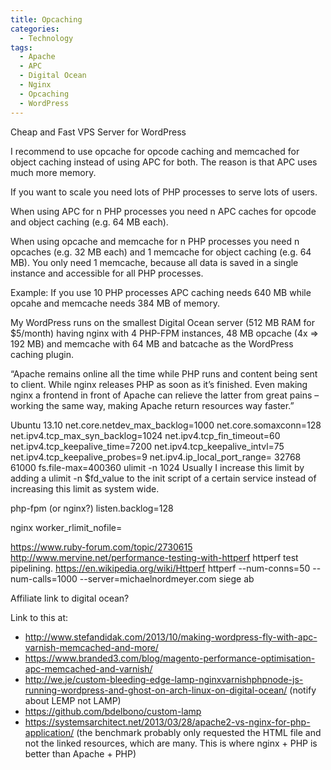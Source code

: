 ```yaml
---
title: Opcaching
categories:
  - Technology
tags:
  - Apache
  - APC
  - Digital Ocean
  - Nginx
  - Opcaching
  - WordPress
---
```

Cheap and Fast VPS Server for WordPress

I recommend to use opcache for opcode caching and memcached for object caching instead of using APC for both. The reason is that APC uses much more memory.

If you want to scale you need lots of PHP processes to serve lots of users.

When using APC for n PHP processes you need n APC caches for opcode and object caching (e.g. 64 MB each).

When using opcache and memcache for n PHP processes you need n opcaches (e.g. 32 MB each) and 1 memcache for object caching (e.g. 64 MB). You only need 1 memcache, because all data is saved in a single instance and accessible for all PHP processes.

Example: If you use 10 PHP processes APC caching needs 640 MB while opcahe and memcache needs 384 MB of memory.

My WordPress runs on the smallest Digital Ocean server (512 MB RAM for $5/month) having nginx with 4 PHP-FPM instances, 48 MB opcache (4x => 192 MB) and memcache with 64 MB and batcache as the WordPress caching plugin.

“Apache remains online all the time while PHP runs and content being sent to client. While nginx releases PHP as soon as it’s finished. Even making nginx a frontend in front of Apache can relieve the latter from great pains – working the same way, making Apache return resources way faster.”

Ubuntu 13.10
net.core.netdev_max_backlog=1000
net.core.somaxconn=128
net.ipv4.tcp_max_syn_backlog=1024
net.ipv4.tcp_fin_timeout=60
net.ipv4.tcp_keepalive_time=7200
net.ipv4.tcp_keepalive_intvl=75
net.ipv4.tcp_keepalive_probes=9
net.ipv4.ip_local_port_range= 32768 61000
fs.file-max=400360
ulimit -n 1024
Usually I increase this limit by adding a ulimit -n $fd_value to the init script of a certain service instead of increasing this limit as system wide.

php-fpm (or nginx?)
listen.backlog=128

nginx
worker_rlimit_nofile=

https://www.ruby-forum.com/topic/2730615
http://www.mervine.net/performance-testing-with-httperf
httperf test pipelining. https://en.wikipedia.org/wiki/Httperf
httperf --num-conns=50 --num-calls=1000 --server=michaelnordmeyer.com
siege
ab

Affiliate link to digital ocean?

Link to this at:

* http://www.stefandidak.com/2013/10/making-wordpress-fly-with-apc-varnish-memcached-and-more/
* https://www.branded3.com/blog/magento-performance-optimisation-apc-memcached-and-varnish/
* http://we.je/custom-bleeding-edge-lamp-nginxvarnishphpnode-js-running-wordpress-and-ghost-on-arch-linux-on-digital-ocean/ (notify about LEMP not LAMP)
* https://github.com/bdelbono/custom-lamp
* https://systemsarchitect.net/2013/03/28/apache2-vs-nginx-for-php-application/ (the benchmark probably only requested the HTML file and not the linked resources, which are many. This is where nginx + PHP is better than Apache + PHP)
